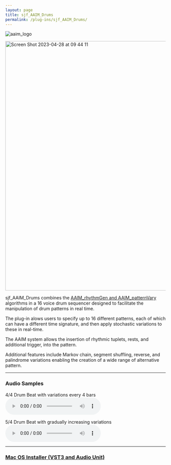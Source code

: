 ```yaml
---
layout: page
title: sjf_AAIM_Drums
permalink: /plug-ins/sjf_AAIM_Drums/
---
```

![aaim_logo](https://github.com/simohnf/simohnf.github.io/assets/12850558/52df1788-1020-45c5-8f9b-4cbfee799a7c)

<img width="781" alt="Screen Shot 2023-04-28 at 09 44 11" src="https://user-images.githubusercontent.com/12850558/235100836-e2efa1fc-10b8-4c5a-b70d-19d92d01397e.png">





sjf_AAIM_Drums combines the [AAIM_rhythmGen and AAIM_patternVary](/AAIM/) algorithms in a 16 voice drum sequencer designed to facilitate the manipulation of drum patterns in real time.

The plug-in alows users to specify up to 16 different patterns, each of which can have a different time signature, and then apply stochastic variations to these in real-time. 

The AAIM system allows the insertion of rhythmic tuplets, rests, and additional trigger, into the pattern.

Additional features include Markov chain, segment shuffling, reverse, and palindrome variations enabling the creation of a wide range of alternative pattern.



---

### Audio Samples
4/4 Drum Beat with variations every 4 bars
<audio controls>
<source src="/MP3s/AAIM_DrumsSample_44.mp3" type="audio/mp3">
</audio>

5/4 Drum Beat with gradually increasing variations
<audio controls>
<source src="/MP3s/AAIM_DrumsSample_54.mp3" type="audio/mp3">
</audio>

---

### [Mac OS Installer (VST3 and Audio Unit)](https://drive.google.com/file/d/11m5nLWN3vB5lN6gZ5QgWfGv2c37SQyDM/view?usp=sharing)
